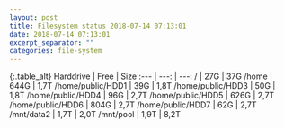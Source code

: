 ```yaml
---
layout: post
title: Filesystem status 2018-07-14 07:13:01
date: 2018-07-14 07:13:01
excerpt_separator: ""
categories: file-system
---
```

{:.table_alt}
Harddrive | Free | Size
:--- | ---: | ---:
/ | 27G | 37G
/home | 644G | 1,7T
/home/public/HDD1 | 39G | 1,8T
/home/public/HDD3 | 50G | 1,8T
/home/public/HDD4 | 96G | 2,7T
/home/public/HDD5 | 626G | 2,7T
/home/public/HDD6 | 804G | 2,7T
/home/public/HDD7 | 62G | 2,7T
/mnt/data2 | 1,7T | 2,0T
/mnt/pool | 1,9T | 8,2T

